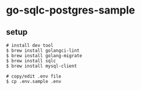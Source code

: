 # go-sqlc-postgres-sample

## setup

```
# install dev tool
$ brew install golangci-lint
$ brew install golang-migrate
$ brew install sqlc
$ brew install mysql-client

# copy/edit .env file
$ cp .env.sample .env
```